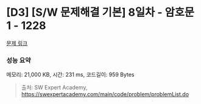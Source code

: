 # [D3] [S/W 문제해결 기본] 8일차 - 암호문1 - 1228 

[문제 링크](https://swexpertacademy.com/main/code/problem/problemDetail.do?contestProbId=AV14w-rKAHACFAYD) 

### 성능 요약

메모리: 21,000 KB, 시간: 231 ms, 코드길이: 959 Bytes



> 출처: SW Expert Academy, https://swexpertacademy.com/main/code/problem/problemList.do